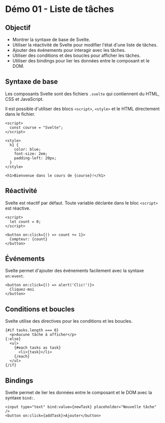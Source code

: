 # Démo 01 - Liste de tâches

## Objectif
  - Montrer la syntaxe de base de Svelte.
  - Utiliser la réactivité de Svelte pour modifier l'état d'une liste de tâches.
  - Ajouter des événements pour interagir avec les tâches.
  - Utiliser des conditions et des boucles pour afficher les tâches.
  - Utiliser des bindings pour lier les données entre le composant et le DOM.

## Syntaxe de base
  Les composants Svelte sont des fichiers `.svelte` qui contiennent du HTML, CSS et JavaScript.

Il est possible d'utiliser des blocs `<script>`, `<style>` et le HTML directement dans le fichier.

```svelte
<script>
  const course = "Svelte";
</script>

<style>
  h1 {
    color: blue;
    font-size: 2em;
    padding-left: 20px;
  }
</style>

<h1>Bienvenue dans le cours de {course}!</h1>
```

## Réactivité
  Svelte est réactif par défaut. Toute variable déclarée dans le bloc `<script>` est réactive.

```svelte
<script>
  let count = 0;
</script>

<button on:click={() => count += 1}>
  Compteur: {count}
</button>
```

## Événements
  Svelte permet d'ajouter des événements facilement avec la syntaxe `on:event`.

```svelte
<button on:click={() => alert('Clic!')}>
  Cliquez-moi
</button>
```

## Conditions et boucles
  Svelte utilise des directives pour les conditions et les boucles.

```svelte
{#if tasks.length === 0}
  <p>Aucune tâche à afficher</p>
{:else}
  <ul>
    {#each tasks as task}
      <li>{task}</li>
    {/each}
  </ul>
{/if}
```

## Bindings
  Svelte permet de lier les données entre le composant et le DOM avec la syntaxe `bind:`.

```svelte
<input type="text" bind:value={newTask} placeholder="Nouvelle tâche" />
<button on:click={addTask}>Ajouter</button>
```